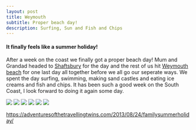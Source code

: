 ```yaml
---
layout: post
title: Weymouth
subtitle: Proper beach day!
description: Surfing, Sun and Fish and Chips
---
```


<h4>It finally feels like a summer holiday!</h4>

After a week on the coast we finally got a proper beach day!
Mum and Grandad headed to <a target="_blank" href="http://shaftesburytourism.co.uk/">Shaftsbury</a> for the day and the rest of us hit <a target="_blank" href="https://www.visit-dorset.com/explore/towns/weymouth">Weymouth beach</a> for one last day all together before we all go our seperate ways. We spent the day surfing, swimming, making sand castles and eating ice creams and fish and chips.
It has been such a good week on the South Coast, I look forward to doing it again some day.

<img src="https://adventuresofthetravellingtwins.com/Photos/2013-08-29-Weymouth/P1010041.JPG" class="image1">
<img src="https://adventuresofthetravellingtwins.com/Photos/2013-08-29-Weymouth/IMG_0605.JPG" class="image1">
<img src="https://adventuresofthetravellingtwins.com/Photos/2013-08-29-Weymouth/P1000992.JPG" class="image1">
<img src="https://adventuresofthetravellingtwins.com/Photos/2013-08-29-Weymouth/P1010038.JPG" class="image1">
<img src="https://adventuresofthetravellingtwins.com/Photos/2013-08-29-Weymouth/P1010039.JPG" class="image1">
<img src="https://adventuresofthetravellingtwins.com/Photos/2013-08-29-Weymouth/P1010036.JPG" class="image1">

https://adventuresofthetravellingtwins.com/2013/08/24/familysummerholiday/
